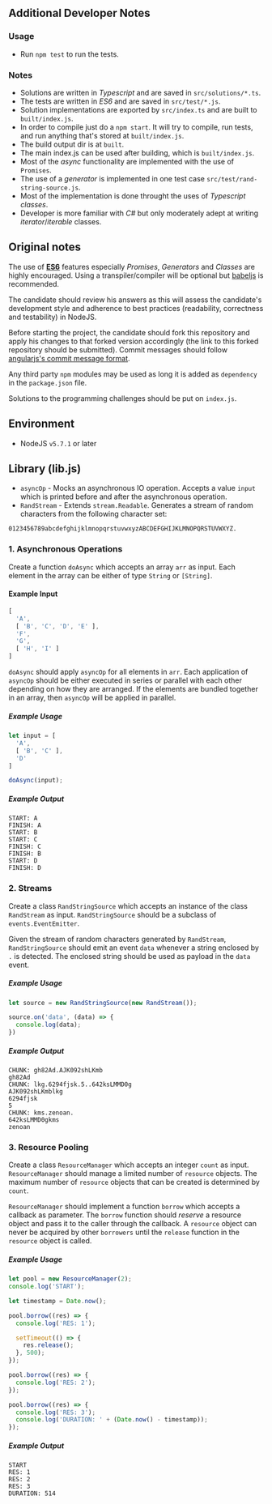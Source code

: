 ## Additional Developer Notes

### Usage

* Run `npm test` to run the tests.

### Notes

* Solutions are written in _Typescript_ and are saved in `src/solutions/*.ts`.
* The tests are written in _ES6_ and are saved in `src/test/*.js`.
* Solution implementations are exported by `src/index.ts` and are built to `built/index.js`.
* In order to compile just do a `npm start`. It will try to compile, run tests, and run anything that's stored at `built/index.js`.
* The build output dir is at `built`.
* The main index.js can be used after building, which is `built/index.js`.
* Most of the _async_ functionality are implemented with the use of `Promises`.
* The use of a _generator_ is implemented in one test case `src/test/rand-string-source.js`.
* Most of the implementation is done throught the uses of _Typescript classes_.
* Developer is more familiar with _C#_ but only moderately adept at writing _iterator_/_iterable_ classes.

## Original notes

The use of [**ES6**](https://nodejs.org/en/docs/es6/) features especially _Promises_, _Generators_ and _Classes_ are highly encouraged. Using a transpiler/compiler will be optional but [babeljs](https://babeljs.io/) is recommended.

The candidate should review his answers as this will assess the candidate's development style and adherence to best practices (readability, correctness and testability) in NodeJS.

Before starting the project, the candidate should fork this repository and apply his changes to that forked version accordingly (the link to this forked repository should be submitted). Commit messages should follow [angularjs's commit message format](https://github.com/angular/angular/blob/master/CONTRIBUTING.md#commit).

Any third party `npm` modules may be used as long it is added as `dependency` in the `package.json` file.

Solutions to the programming challenges should be put on `index.js`.


## Environment
* NodeJS `v5.7.1` or later

## Library (lib.js)

* `asyncOp` - Mocks an asynchronous IO operation. Accepts a value `input` which is printed before and after the asynchronous operation.
* `RandStream` - Extends `stream.Readable`. Generates a stream of random characters from the following character set:
```
0123456789abcdefghijklmnopqrstuvwxyzABCDEFGHIJKLMNOPQRSTUVWXYZ.
```

### 1. Asynchronous Operations

Create a function `doAsync` which accepts an array `arr` as input. Each element in the array can be either of type `String` or `[String]`.

#### Example Input
```js
[
  'A',
  [ 'B', 'C', 'D', 'E' ],
  'F',
  'G',
  [ 'H', 'I' ]
]
```

`doAsync` should apply `asyncOp` for all elements in `arr`. Each application of `asyncOp` should be either executed in series or parallel with each other depending on how they are arranged. If the elements are bundled together in an array, then `asyncOp` will be applied in parallel.

##### Example Usage
```js
let input = [
  'A',
  [ 'B', 'C' ],
  'D'
]

doAsync(input);
```

##### Example Output
```
START: A
FINISH: A
START: B
START: C
FINISH: C
FINISH: B
START: D
FINISH: D
```

### 2. Streams

Create a class `RandStringSource` which accepts an instance of the class `RandStream` as input. `RandStringSource` should be a subclass of `events.EventEmitter`.

Given the stream of random characters generated by `RandStream`, `RandStringSource` should emit an event `data` whenever a string enclosed by `.` is  detected. The enclosed string should be used as payload in the `data` event.

##### Example Usage
```js
let source = new RandStringSource(new RandStream());

source.on('data', (data) => {
  console.log(data);
})
```

##### Example Output
```batch
CHUNK: gh82Ad.AJK092shLKmb
gh82Ad
CHUNK: lkg.6294fjsk.5..642ksLMMD0g
AJK092shLKmblkg
6294fjsk
5
CHUNK: kms.zenoan.
642ksLMMD0gkms
zenoan
```

### 3. Resource Pooling

Create a class `ResourceManager` which accepts an integer `count` as input. `ResourceManager` should manage a limited number of `resource` objects. The maximum number of `resource` objects that can be created is determined by `count`.

`ResourceManager` should implement a function `borrow` which accepts a callback as parameter. The `borrow` function should *reserve* a resource object and pass it to the caller through the callback. A `resource` object can never be acquired by other `borrowers` until the `release` function in the `resource` object is called.

##### Example Usage
```js
let pool = new ResourceManager(2);
console.log('START');

let timestamp = Date.now();

pool.borrow((res) => {
  console.log('RES: 1');

  setTimeout(() => {
    res.release();
  }, 500);
});

pool.borrow((res) => {
  console.log('RES: 2');
});

pool.borrow((res) => {
  console.log('RES: 3');
  console.log('DURATION: ' + (Date.now() - timestamp));
});
```

##### Example Output
```batch
START
RES: 1
RES: 2
RES: 3
DURATION: 514
```
